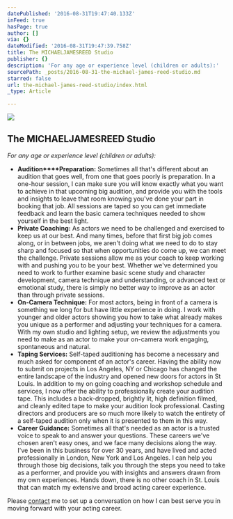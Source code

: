 ```yaml
---
datePublished: '2016-08-31T19:47:40.133Z'
inFeed: true
hasPage: true
author: []
via: {}
dateModified: '2016-08-31T19:47:39.758Z'
title: The MICHAELJAMESREED Studio
publisher: {}
description: 'For any age or experience level (children or adults):'
sourcePath: _posts/2016-08-31-the-michael-james-reed-studio.md
starred: false
url: the-michael-james-reed-studio/index.html
_type: Article

---
```

![](https://the-grid-user-content.s3-us-west-2.amazonaws.com/6ca51b3c-8899-4694-9900-b69bb69af54c.jpg)

## The **MICHAEL****JAMES****REED** Studio

_For any age or experience level (children or adults):_

* **Audition****Preparation:** Sometimes all that's different about an audition that goes well, from one that goes poorly is preparation. In a one-hour session, I can make sure you will know exactly what you want to achieve in that upcoming big audition, and provide you with the tools and insights to leave that room knowing you've done your part in booking that job. All sessions are taped so you can get immediate feedback and learn the basic camera techniques needed to show yourself in the best light.
* **Private Coaching:** As actors we need to be challenged and exercised to keep us at our best. And many times, before that first big job comes along, or in between jobs, we aren't doing what we need to do to stay sharp and focused so that when opportunities do come up, we can meet the challenge. Private sessions allow me as your coach to keep working with and pushing you to be your best. Whether we've determined you need to work to further examine basic scene study and character development, camera technique and understanding, or advanced text or emotional study, there is simply no better way to improve as an actor than through private sessions.
* **On-Camera Technique:** For most actors, being in front of a camera is something we long for but have little experience in doing. I work with younger and older actors showing you how to take what already makes you unique as a performer and adjusting your techniques for a camera. With my own studio and lighting setup, we review the adjustments you need to make as an actor to make your on-camera work engaging, spontaneous and natural.
* **Taping Services:** Self-taped auditioning has become a necessary and much asked for component of an actor's career. Having the ability now to submit on projects in Los Angeles, NY or Chicago has changed the entire landscape of the industry and opened new doors for actors in St Louis. In addition to my on going coaching and workshop schedule and services, I now offer the ability to professionally create your audition tape. This includes a back-dropped, brightly lit, high definition filmed, and cleanly edited tape to make your audition look professional. Casting directors and producers are so much more likely to watch the entirety of a self-taped audition only when it is presented to them in this way.
* **Career Guidance:** Sometimes all that's needed as an actor is a trusted voice to speak to and answer your questions. These careers we've chosen aren't easy ones, and we face many decisions along the way. I've been in this business for over 30 years, and have lived and acted professionally in London, New York and Los Angeles. I can help you through those big decisions, talk you through the steps you need to take as a performer, and provide you with insights and answers drawn from my own experiences. Hands down, there is no other coach in St. Louis that can match my extensive and broad acting career experience.

Please [contact][0] me to set up a conversation on how I can best serve you in moving forward with your acting career.

[0]: mailto:studio@michaeljamesreed.com